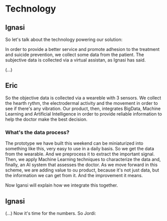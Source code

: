# Technology

## Ignasi
So let's talk about the technology powering our solution:

In order to provide a better service and promote adhesion to the treatment and suicide prevention, we collect some data from the patient. The subjective data is collected via a virtual assistan, as Ignasi has said.

(...)

## Eric

So the objective data is collected via a weareble with 3 sensors.
We collect the hearth rythm, the electrodermal activity and the movement in order to see if there's any vibration.
Our product, then, integrates BigData, Machine Learning and Artificial Intelligence in order to provide reliable information to help the doctor make the best decision.

### What's the data process?
The prototype we have built this weekend can be miniaturized into something like this, very easy to use in a daily basis. So we get the data from the wearable. And we preprocess it to extract the important signal. Then, we apply Machine Learning techniques to characterize the data and, finally, an AI system that assesses the doctor. As we move forward in this scheme, we are adding value to ou product, because it's not just data, but the information we can get from it. And the improvement it means.

Now Igansi will explain how we integrate this together.

## Ignasi

(...)
Now it's time for the numbers. So Jordi:
